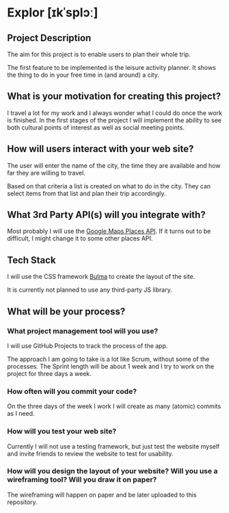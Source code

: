 # Explor [ɪkˈsplɔː]

## Project Description

The aim for this project is to enable users to plan their whole trip.

The first
feature to be implemented is the leisure activity planner. It shows the thing to
do in your free time in (and around) a city.

## What is your motivation for creating this project?

I travel a lot for my work and I always wonder what I could do once the work is
finished. In the first stages of the project I will implement the ability to see
both cultural points of interest as well as social meeting points.

## How will users interact with your web site?

The user will enter the name of the city, the time they are available and how
far they are willing to travel.

Based on that criteria a list is created on what to do in the city. They can
select items from that list and plan their trip accordingly.

## What 3rd Party API(s) will you integrate with?

Most probably I will use the [Google Maps Places
API](https://developers.google.com/places/web-service/intro). If it turns out to
be difficult, I might change it to some other places API.

## Tech Stack

I will use the CSS framework [Bulma](https://bulma.io/) to create the layout of
the site.

It is currently not planned to use any third-party JS library.

## What will be your process?

### What project management tool will you use?

I will use GitHub Projects to track the process of the app.

The approach I am going to take is a lot like Scrum, without some of the
processes. The Sprint length will be about 1 week and I try to work on the
project for three days a week.

### How often will you commit your code?

On the three days of the week I work I will create as many (atomic) commits as I need.

### How will you test your web site?

Currently I will not use a testing framework, but just test the website myself
and invite friends to review the website to test for usability.

### How will you design the layout of your website? Will you use a wireframing tool? Will you draw it on paper?

The wireframing will happen on paper and be later uploaded to this repository.
